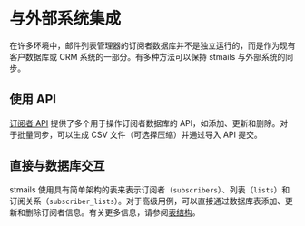 # 与外部系统集成

在许多环境中，邮件列表管理器的订阅者数据库并不是独立运行的，而是作为现有客户数据库或 CRM 系统的一部分。有多种方法可以保持 stmails 与外部系统的同步。

## 使用 API

[订阅者 API](apis/subscribers.md) 提供了多个用于操作订阅者数据库的 API，如添加、更新和删除。对于批量同步，可以生成 CSV 文件（可选择压缩）并通过导入 API 提交。

## 直接与数据库交互

stmails 使用具有简单架构的表来表示订阅者（`subscribers`）、列表（`lists`）和订阅关系（`subscriber_lists`）。对于高级用例，可以直接通过数据库表添加、更新和删除订阅者信息。有关更多信息，请参阅[表结构](https://github.com/knadh/stmails/blob/master/schema.sql)。
